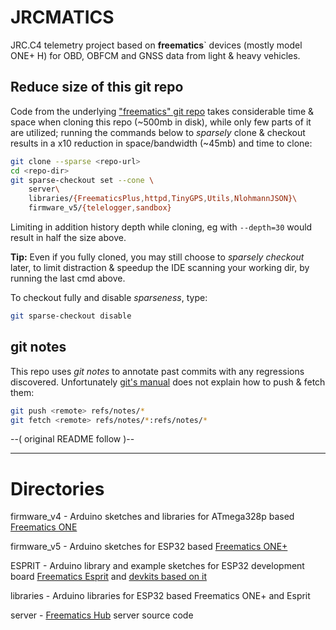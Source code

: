 # JRCMATICS

JRC.C4 telemetry project based on **freematics**` devices (mostly model ONE+ H)
for OBD, OBFCM and GNSS data from light & heavy vehicles.

## Reduce size of this git repo

Code from the underlying ["freematics" git repo](https://github.com/stanleyhuangyc/Freematics.git) takes considerable time & space when cloning this repo (~500mb in disk), while only few parts of it are utilized;
running the commands below to *sparsely* clone & checkout results
in a x10 reduction in space/bandwidth (~45mb) and time to clone:
```bash
git clone --sparse <repo-url>
cd <repo-dir>
git sparse-checkout set --cone \
    server\
    libraries/{FreematicsPlus,httpd,TinyGPS,Utils,NlohmannJSON}\
    firmware_v5/{telelogger,sandbox}
```

Limiting in addition history depth while cloning, eg with `--depth=30`
would result in half the size above.

**Tip:** Even if you fully cloned, you may still choose to *sparsely checkout* later,
to limit distraction & speedup the IDE scanning your working dir,
by running the last cmd above.

To checkout fully and disable *sparseness*, type:
```bash
git sparse-checkout disable
```

## git notes

This repo uses *git notes* to annotate past commits with any regressions discovered.
Unfortunately [git's manual](https://git-scm.com/docs/git-notes) does not explain
how to push & fetch them:

```bash
git push <remote> refs/notes/*
git fetch <remote> refs/notes/*:refs/notes/*
```


--( original README follow )--

---

Directories
===========

firmware_v4 - Arduino sketches and libraries for ATmega328p based [Freematics ONE](https://freematics.com/products/freematics-one)

firmware_v5 - Arduino sketches for ESP32 based [Freematics ONE+](https://freematics.com/products/freematics-one-plus)

ESPRIT - Arduino library and example sketches for ESP32 development board [Freematics Esprit](https://freematics.com/products/freematics-esprit) and [devkits based on it](https://freematics.com/products/#kits)

libraries - Arduino libraries for ESP32 based Freematics ONE+ and Esprit

server - [Freematics Hub](https://freematics.com/hub/) server source code
